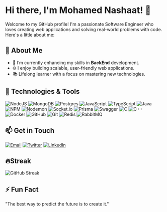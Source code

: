 # Hi there, I'm Mohamed Nashaat! 👋

Welcome to my GitHub profile! I'm a passionate Software Engineer  who loves creating web applications and solving real-world problems with code. Here's a little about me:
## 🚀 About Me
- 🌱 I’m currently enhancing my skills in **BackEnd** development.
- 🌐 I enjoy building scalable, user-friendly web applications.
- 📚 Lifelong learner with a focus on mastering new technologies. 

## 🔧 Technologies & Tools
![NodeJS](https://img.shields.io/badge/node.js-6DA55F?style=for-the-badge&logo=node.js&logoColor=white) ![MongoDB](https://img.shields.io/badge/MongoDB-%234ea94b.svg?style=for-the-badge&logo=mongodb&logoColor=white) ![Postgres](https://img.shields.io/badge/postgres-%23316192.svg?style=for-the-badge&logo=postgresql&logoColor=white) ![JavaScript](https://img.shields.io/badge/javascript-%23323330.svg?style=for-the-badge&logo=javascript&logoColor=%23F7DF1E) ![TypeScript](https://img.shields.io/badge/typescript-%23007ACC.svg?style=for-the-badge&logo=typescript&logoColor=white) ![Java](https://img.shields.io/badge/java-%23ED8B00.svg?style=for-the-badge&logo=openjdk&logoColor=white) ![NPM](https://img.shields.io/badge/NPM-%23CB3837.svg?style=for-the-badge&logo=npm&logoColor=white) ![Nodemon](https://img.shields.io/badge/NODEMON-%23323330.svg?style=for-the-badge&logo=nodemon&logoColor=%BBDEAD) ![Socket.io](https://img.shields.io/badge/Socket.io-black?style=for-the-badge&logo=socket.io&badgeColor=010101) ![Prisma](https://img.shields.io/badge/Prisma-3982CE?style=for-the-badge&logo=Prisma&logoColor=white) ![Swagger](https://img.shields.io/badge/-Swagger-%23Clojure?style=for-the-badge&logo=swagger&logoColor=white) ![C](https://img.shields.io/badge/c-%2300599C.svg?style=for-the-badge&logo=c&logoColor=white) ![C++](https://img.shields.io/badge/c++-%2300599C.svg?style=for-the-badge&logo=c%2B%2B&logoColor=white) ![Docker](https://img.shields.io/badge/docker-%230db7ed.svg?style=for-the-badge&logo=docker&logoColor=white) ![GitHub](https://img.shields.io/badge/github-%23121011.svg?style=for-the-badge&logo=github&logoColor=white) ![Git](https://img.shields.io/badge/git-%23F05033.svg?style=for-the-badge&logo=git&logoColor=white) ![Redis](https://img.shields.io/badge/Redis-%23DC382D.svg?style=for-the-badge&logo=redis&logoColor=white) ![RabbitMQ](https://img.shields.io/badge/RabbitMQ-FF6600?style=for-the-badge&logo=rabbitmq&logoColor=white)


 
## 📫 Get in Touch
[![Email](https://img.shields.io/badge/Email-nashaatt661%40gmail.com-blue?style=flat&logo=gmail&logoColor=white)](mailto:nashaatt661@gmail.com)
[![Twitter](https://img.shields.io/badge/Twitter-@nashaat_jr-blue?style=flat&logo=twitter&logoColor=white)](https://x.com/nashaat_jr?s=21)
[![LinkedIn](https://img.shields.io/badge/LinkedIn-Mohamed%20Nashaat-blue?style=flat&logo=linkedin&logoColor=white)](http://www.linkedin.com/in/mohamed-nashaat-jr) 


## 🔥Streak
![GitHub Streak](https://github-readme-streak-stats.herokuapp.com/?user=nashaat10&theme=dark&hide_border=true&date_format=M%20j%5B%2C%20Y%5D&stroke=FFFFFF&ring=FFD700&fire=FF4500&currStreakNum=FFFFFF&currStreakLabel=FFD700&sideNums=FFFFFF&sideLabels=FFFFFF&background=0D1117)



## ⚡ Fun Fact
"The best way to predict the future is to create it."
